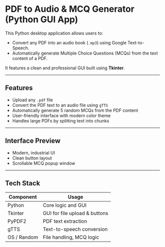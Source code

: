 #  PDF to Audio & MCQ Generator (Python GUI App)

This Python desktop application allows users to:
-  Convert any PDF into an audio book (`.mp3`) using Google Text-to-Speech.
-  Automatically generate Multiple Choice Questions (MCQs) from the text content of a PDF.

It features a clean and professional GUI built using **Tkinter**.

---

##  Features

-  Upload any `.pdf` file
-  Convert the PDF text to an audio file using `gTTS`
-  Automatically generate 5 random MCQs from the PDF content
-  User-friendly interface with modern color theme
- Handles large PDFs by splitting text into chunks

---

##  Interface Preview

- Modern, industrial UI
- Clean button layout
- Scrollable MCQ popup window

---

##  Tech Stack

| Component        | Usage                         |
|------------------|-------------------------------|
| Python           | Core logic and GUI            |
| Tkinter          | GUI for file upload & buttons |
| PyPDF2           | PDF text extraction           |
| gTTS             | Text-to-speech conversion     |
| OS / Random      | File handling, MCQ logic      |



